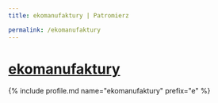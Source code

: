 ```yaml
---
title: ekomanufaktury | Patromierz

permalink: /ekomanufaktury
---
```


# [ekomanufaktury](https://patronite.pl/ekomanufaktury)

{% include profile.md name="ekomanufaktury" prefix="e" %}
